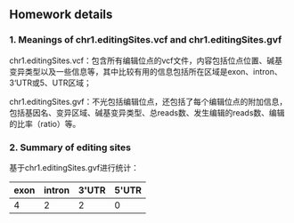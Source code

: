 ## Homework details

### 1. Meanings of chr1.editingSites.vcf and chr1.editingSites.gvf

chr1.editingSites.vcf：包含所有编辑位点的vcf文件，内容包括位点位置、碱基变异类型以及一些信息等，其中比较有用的信息包括所在区域是exon、intron、3‘UTR或5、UTR区域；



chr1.editingSites.gvf：不光包括编辑位点，还包括了每个编辑位点的附加信息，包括基因名、变异区域、碱基变异类型、总reads数、发生编辑的reads数、编辑的比率（ratio）等。



### 2. Summary of editing sites

基于chr1.editingSites.gvf进行统计：

| exon | intron | 3'UTR | 5'UTR |
| ---- | ------ | ----- | ----- |
| 4    | 2      | 2     | 0     |

